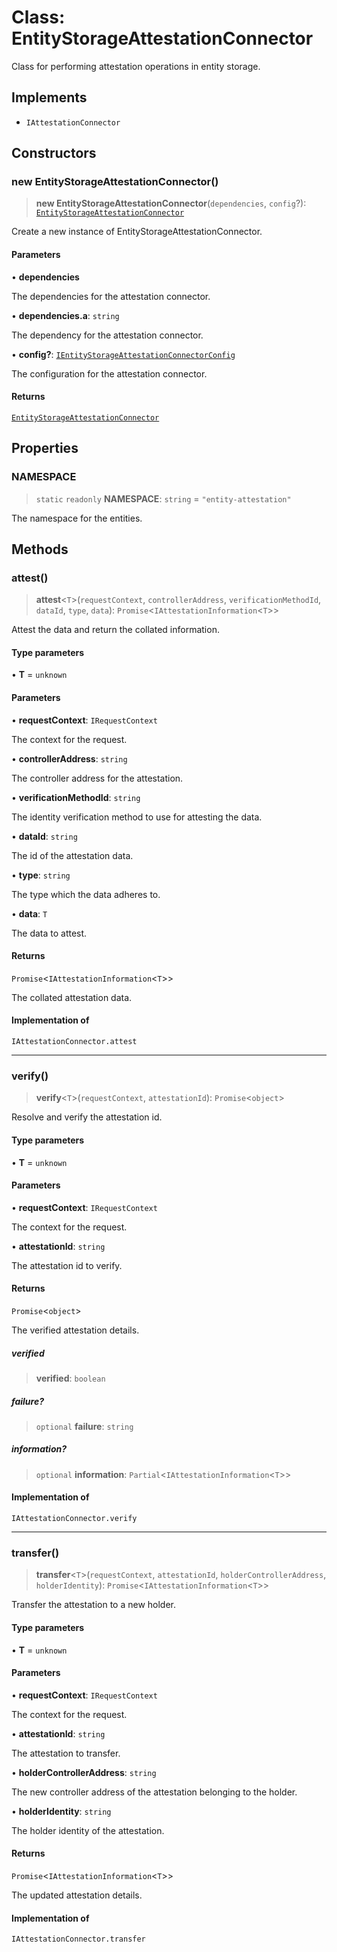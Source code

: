# Class: EntityStorageAttestationConnector

Class for performing attestation operations in entity storage.

## Implements

- `IAttestationConnector`

## Constructors

### new EntityStorageAttestationConnector()

> **new EntityStorageAttestationConnector**(`dependencies`, `config`?): [`EntityStorageAttestationConnector`](EntityStorageAttestationConnector.md)

Create a new instance of EntityStorageAttestationConnector.

#### Parameters

• **dependencies**

The dependencies for the attestation connector.

• **dependencies.a**: `string`

The dependency for the attestation connector.

• **config?**: [`IEntityStorageAttestationConnectorConfig`](../interfaces/IEntityStorageAttestationConnectorConfig.md)

The configuration for the attestation connector.

#### Returns

[`EntityStorageAttestationConnector`](EntityStorageAttestationConnector.md)

## Properties

### NAMESPACE

> `static` `readonly` **NAMESPACE**: `string` = `"entity-attestation"`

The namespace for the entities.

## Methods

### attest()

> **attest**\<`T`\>(`requestContext`, `controllerAddress`, `verificationMethodId`, `dataId`, `type`, `data`): `Promise`\<`IAttestationInformation`\<`T`\>\>

Attest the data and return the collated information.

#### Type parameters

• **T** = `unknown`

#### Parameters

• **requestContext**: `IRequestContext`

The context for the request.

• **controllerAddress**: `string`

The controller address for the attestation.

• **verificationMethodId**: `string`

The identity verification method to use for attesting the data.

• **dataId**: `string`

The id of the attestation data.

• **type**: `string`

The type which the data adheres to.

• **data**: `T`

The data to attest.

#### Returns

`Promise`\<`IAttestationInformation`\<`T`\>\>

The collated attestation data.

#### Implementation of

`IAttestationConnector.attest`

***

### verify()

> **verify**\<`T`\>(`requestContext`, `attestationId`): `Promise`\<`object`\>

Resolve and verify the attestation id.

#### Type parameters

• **T** = `unknown`

#### Parameters

• **requestContext**: `IRequestContext`

The context for the request.

• **attestationId**: `string`

The attestation id to verify.

#### Returns

`Promise`\<`object`\>

The verified attestation details.

##### verified

> **verified**: `boolean`

##### failure?

> `optional` **failure**: `string`

##### information?

> `optional` **information**: `Partial`\<`IAttestationInformation`\<`T`\>\>

#### Implementation of

`IAttestationConnector.verify`

***

### transfer()

> **transfer**\<`T`\>(`requestContext`, `attestationId`, `holderControllerAddress`, `holderIdentity`): `Promise`\<`IAttestationInformation`\<`T`\>\>

Transfer the attestation to a new holder.

#### Type parameters

• **T** = `unknown`

#### Parameters

• **requestContext**: `IRequestContext`

The context for the request.

• **attestationId**: `string`

The attestation to transfer.

• **holderControllerAddress**: `string`

The new controller address of the attestation belonging to the holder.

• **holderIdentity**: `string`

The holder identity of the attestation.

#### Returns

`Promise`\<`IAttestationInformation`\<`T`\>\>

The updated attestation details.

#### Implementation of

`IAttestationConnector.transfer`

